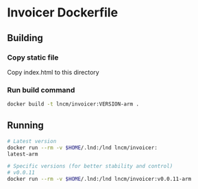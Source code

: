 # Invoicer Dockerfile

## Building

### Copy static file

Copy index.html to this directory

### Run build command

```bash
docker build -t lncm/invoicer:VERSION-arm .
```

## Running

```bash
# Latest version
docker run --rm -v $HOME/.lnd:/lnd lncm/invoicer:
latest-arm

# Specific versions (for better stability and control)
# v0.0.11
docker run --rm -v $HOME/.lnd:/lnd lncm/invoicer:v0.0.11-arm 
```
